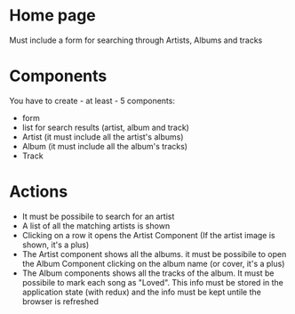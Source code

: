 # Home page

Must include a form for searching through Artists, Albums and tracks

# Components

You have to create - at least - 5 components:

* form 
* list for search results (artist, album and track)
* Artist (it must include all the artist's albums)
* Album (it must include all the album's tracks)
* Track

# Actions

* It must be possibile to search for an artist
* A list of all the matching artists is shown
* Clicking on a row it opens the Artist Component (If the artist image is shown, it's a plus)
* The Artist component shows all the albums. it must be possibile to open the Album Component clicking on the album name (or cover, it's a plus)
* The Album components shows all the tracks of the album. It must be possibile to mark each song as "Loved". This info must be stored in the application state (with redux) and the info must be kept untile the browser is refreshed



 